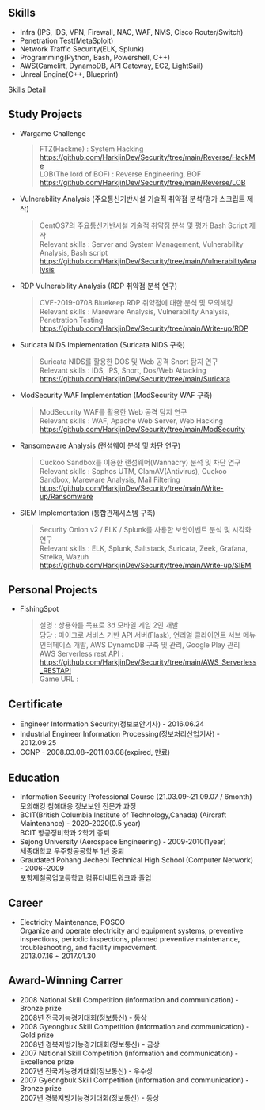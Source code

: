 ## Skills 

- Infra (IPS, IDS, VPN, Firewall, NAC, WAF, NMS, Cisco Router/Switch)
- Penetration Test(MetaSploit)
- Network Traffic Security(ELK, Splunk)
- Programming(Python, Bash, Powershell, C++)
- AWS(Gamelift, DynamoDB, API Gateway, EC2, LightSail)
- Unreal Engine(C++, Blueprint)   

[Skills Detail](../skills.md)

## Study Projects
- Wargame Challenge   
  > FTZ(Hackme) : System Hacking  
  > https://github.com/HarkjinDev/Security/tree/main/Reverse/HackMe   
  > LOB(The lord of BOF) : Reverse Engineering, BOF   
  > https://github.com/HarkjinDev/Security/tree/main/Reverse/LOB
  
- Vulnerability Analysis (주요통신기반시설 기술적 취약점 분석/평가 스크립트 제작)   
  > CentOS7의 주요통신기반시설 기술적 취약점 분석 및 평가 Bash Script 제작   
  > Relevant skills : Server and System Management, Vulnerability Analysis, Bash script
  > https://github.com/HarkjinDev/Security/tree/main/VulnerabilityAnalysis
  
- RDP Vulnerability Analysis (RDP 취약점 분석 연구)   
  > CVE-2019-0708 Bluekeep RDP 취약점에 대한 분석 및 모의해킹   
  > Relevant skills : Mareware Analysis, Vulnerability Analysis, Penetration Testing
  > https://github.com/HarkjinDev/Security/tree/main/Write-up/RDP
  
- Suricata NIDS Implementation (Suricata NIDS 구축)   
  > Suricata NIDS를 활용한 DOS 및 Web 공격 Snort 탐지 연구   
  > Relevant skills : IDS, IPS, Snort, Dos/Web Attacking   
  > https://github.com/HarkjinDev/Security/tree/main/Suricata
  
- ModSecurity WAF Implementation (ModSecurity WAF 구축)   
  > ModSecurity WAF를 활용한 Web 공격 탐지 연구   
  > Relevant skills : WAF, Apache Web Server, Web Hacking   
  > https://github.com/HarkjinDev/Security/tree/main/ModSecurity
  
- Ransomeware Analysis (랜섬웨어 분석 및 차단 연구)   
  > Cuckoo Sandbox를 이용한 랜섬웨어(Wannacry) 분석 및 차단 연구   
  > Relevant skills : Sophos UTM, ClamAV(Antivirus), Cuckoo Sandbox, Mareware Analysis, Mail Filtering
  > https://github.com/HarkjinDev/Security/tree/main/Write-up/Ransomware
  
- SIEM Implementation (통합관제시스템 구축)     
  > Security Onion v2 / ELK / Splunk를 사용한 보안이벤트 분석 및 시각화 연구   
  > Relevant skills : ELK, Splunk, Saltstack, Suricata, Zeek, Grafana, Strelka, Wazuh
  > https://github.com/HarkjinDev/Security/tree/main/Write-up/SIEM

## Personal Projects
- FishingSpot 
  > 설명 : 상용화를 목표로 3d 모바일 게임 2인 개발   
  > 담당 : 마이크로 서비스 기반 API 서버(Flask), 언리얼 클라이언트 서브 메뉴 인터페이스 개발, AWS DynamoDB 구축 및 관리, Google Play 관리   
  > AWS Serverless rest API : https://github.com/HarkjinDev/Security/tree/main/AWS_Serverless_RESTAPI   
  > Game URL : 

## Certificate
- Engineer Information Security(정보보안기사) - 2016.06.24
- Industrial Engineer Information Processing(정보처리산업기사) - 2012.09.25
- CCNP - 2008.03.08~2011.03.08(expired, 만료)

## Education
- Information Security Professional Course (21.03.09~21.09.07 / 6month)   
  모의해킹 침해대응 정보보안 전문가 과정
- BCIT(British Columbia Institute of Technology,Canada) (Aircraft Maintenance) - 2020-2020(0.5 year)   
  BCIT 항공정비학과 2학기 중퇴
- Sejong University (Aerospace Engineering) - 2009-2010(1year)   
  세종대학교 우주항공공학부 1년 중퇴
- Graudated Pohang Jecheol Technical High School (Computer Network) - 2006~2009   
  포항제철공업고등학교 컴퓨터네트워크과 졸업 

## Career
- Electricity Maintenance, POSCO   
  Organize and operate electricity and equipment systems, preventive inspections, periodic inspections, planned preventive maintenance, troubleshooting, and facility improvement.   
  2013.07.16 ~ 2017.01.30

## Award-Winning Carrer
- 2008 National Skill Competition (information and communication) - Bronze prize   
  2008년 전국기능경기대회(정보통신) - 동상
- 2008 Gyeongbuk Skill Competition (information and communication) - Gold prize   
  2008년 경북지방기능경기대회(정보통신) - 금상
- 2007 National Skill Competition (information and communication) - Excellence prize   
  2007년 전국기능경기대회(정보통신) - 우수상
- 2007 Gyeongbuk Skill Competition (information and communication) - Bronze prize   
  2007년 경북지방기능경기대회(정보통신) - 동상



